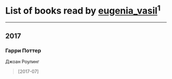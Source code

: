# List of books read by [eugenia_vasil](http://vk.com/id155589403)<sup>1</sup>
---

## 2017

### Гарри Поттер
Джоан Роулинг
> [2017-07] 



